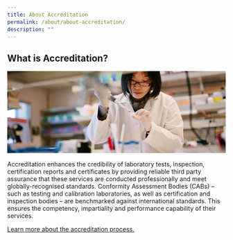 ```yaml
---
title: About Accreditation
permalink: /about/about-accreditation/
description: ""
---
```

## What is Accreditation?

![about accreditation](/images/about/about-accreditation.jpg)

Accreditation enhances the credibility of laboratory tests, inspection, certification reports and certificates by providing reliable third party assurance that these services are conducted professionally and meet globally-recognised standards. Conformity Assessment Bodies (CABs) – such as testing and calibration laboratories, as well as certification and inspection bodies – are benchmarked against international standards. This ensures the competency, impartiality and performance capability of their services.

[Learn more about the accreditation process.](https://www.sac-accreditation.gov.sg/services/accreditation-services/apply-for-accreditation)